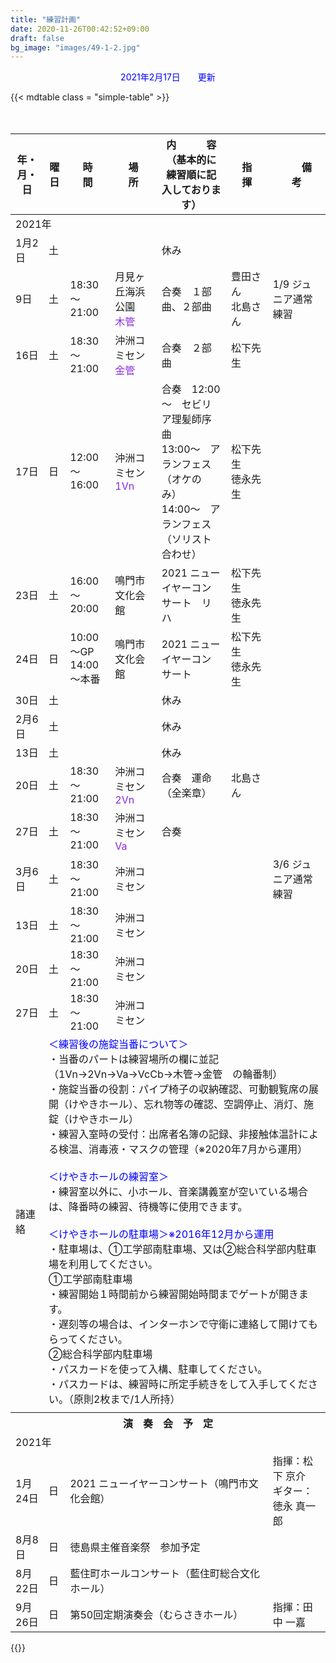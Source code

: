 ```yaml
---
title: "練習計画"
date: 2020-11-26T00:42:52+09:00
draft: false
bg_image: "images/49-1-2.jpg"
---
```


<p style="color: blue; text-align: center;">2021年2月17日　　更新</p>

{{< mdtable class = "simple-table" >}}
<table class="practice">
<thead>
	<tr>
		<th>年・月・日</th>
		<th>曜日</th>
		<th>時　　間</th>
		<th>場　　所</th>
		<th>内　　　容<br/>（基本的に練習順に記入しております）</th>
		<th>指　　揮</th>
		<th>　　備　　　考　　</th>
	</tr>
</thead>
<tbody>
	<tr>
		<td colspan="7"  class="year">2021年</td>
	</tr>
	<tr>
		<td class="date">1月2日</td>
		<td class="sat">土</td>
		<td class="time"></td>
		<td class="place"></td>
		<td class="plan holiday">休み</td>
		<td class="member"></td>
		<td class="remarks"></td>
	</tr>
	<tr>
		<td class="date">9日</td>
		<td class="sat">土</td>
		<td class="time">18:30～21:00</td>
		<td class="place">
			月見ヶ丘海浜公園<br/>
			<span style="color: blueviolet;">木管</span>
		</td>
		<td class="plan">合奏　１部曲、２部曲</td>
		<td class="member">豊田さん<br/>北島さん</td>
		<td class="remarks">1/9 ジュニア通常練習</td>
	</tr>
	<tr>
		<td class="date">16日</td>
		<td class="sat">土</td>
		<td class="time">18:30～21:00</td>
		<td class="place">
			沖洲コミセン<br/>
			<span style="color: blueviolet;">金管</span>
		</td>
		<td class="plan">合奏　２部曲</td>
		<td class="conductor">松下先生</td>
		<td class="remarks"></td>
	</tr>
	<tr>
		<td class="date">17日</td>
		<td class="sun">日</td>
		<td class="time">12:00～16:00</td>
		<td class="place">
			沖洲コミセン<br/>
			<span style="color: blueviolet;">1Vn</span>
		</td>
		<td class="plan">
			合奏　12:00～　セビリア理髪師序曲<br/>
			13:00～　アランフェス（オケのみ）<br/>
			14:00～　アランフェス（ソリスト合わせ）
		</td>
		<td class="conductor">松下先生<br/>徳永先生</td>
		<td class="remarks"></td>
	</tr>
	<tr>
		<td class="date">23日</td>
		<td class="sat">土</td>
		<td class="time">16:00～20:00</td>
		<td class="place">鳴門市文化会館</td>
		<td class="plan rehersal">2021 ニューイヤーコンサート　リハ</td>
		<td class="conductor">松下先生<br/>徳永先生</td>
		<td class="remarks"></td>
	</tr>
	<tr>
		<td class="date">24日</td>
		<td class="sun">日</td>
		<td class="time">10:00～GP<br/>14:00～本番</td>
		<td class="place">鳴門市文化会館</td>
		<td class="plan concert">2021 ニューイヤーコンサート</td>
		<td class="conductor">松下先生<br/>徳永先生</td>
		<td class="remarks"></td>
	</tr>
	<tr>
		<td class="date">30日</td>
		<td class="sat">土</td>
		<td class="time"></td>
		<td class="place"></td>
		<td class="plan holiday">休み</td>
		<td class="member"></td>
		<td class="remarks"></td>
	</tr>
	<tr>
		<td class="date">2月6日</td>
		<td class="sat">土</td>
		<td class="time"></td>
		<td class="place"></td>
		<td class="plan holiday">休み</td>
		<td class="member"></td>
		<td class="remarks"></td>
	</tr>
	<tr>
		<td class="date">13日</td>
		<td class="sat">土</td>
		<td class="time"></td>
		<td class="place"></td>
		<td class="plan holiday">休み</td>
		<td class="member"></td>
		<td class="remarks"></td>
	</tr>
	<tr>
		<td class="date">20日</td>
		<td class="sat">土</td>
		<td class="time">18:30～21:00</td>
		<td class="place">
			沖洲コミセン<br/>
			<span style="color: blueviolet;">2Vn</span>
		</td>
		<td class="plan">合奏　運命（全楽章）</td>
		<td class="member">北島さん</td>
		<td class="remarks"></td>
	</tr>
	<tr>
		<td class="date">27日</td>
		<td class="sat">土</td>
		<td class="time">18:30～21:00</td>
		<td class="place">
			沖洲コミセン<br/>
			<span style="color: blueviolet;">Va</span>
		</td>
		<td class="plan">合奏</td>
		<td class="member"></td>
		<td class="remarks"></td>
	</tr>
	<tr>
		<td class="date">3月6日</td>
		<td class="sat">土</td>
		<td class="time">18:30～21:00</td>
		<td class="place">
			沖洲コミセン
		</td>
		<td class="plan"></td>
		<td class="member"></td>
		<td class="remarks">3/6 ジュニア通常練習</td>
	</tr>
	<tr>
		<td class="date">13日</td>
		<td class="sat">土</td>
		<td class="time">18:30～21:00</td>
		<td class="place">
			沖洲コミセン
		</td>
		<td class="plan"></td>
		<td class="member"></td>
		<td class="remarks"></td>
	</tr>
	<tr>
		<td class="date">20日</td>
		<td class="sat">土</td>
		<td class="time">18:30～21:00</td>
		<td class="place">
			沖洲コミセン
		</td>
		<td class="plan"></td>
		<td class="member"></td>
		<td class="remarks"></td>
	</tr>
	<tr>
		<td class="date">27日</td>
		<td class="sat">土</td>
		<td class="time">18:30～21:00</td>
		<td class="place">
			沖洲コミセン
		</td>
		<td class="plan"></td>
		<td class="member"></td>
		<td class="remarks"></td>
	</tr>
<tr>
		<td>諸連絡</td>
		<td colspan="6" class="remarks">
			<span style="color: blue;">＜練習後の施錠当番について＞</span><br/>
			・当番のパートは練習場所の欄に並記（1Vn→2Vn→Va→VcCb→木管→金管　の輪番制）<br/>
			・施錠当番の役割：パイプ椅子の収納確認、可動観覧席の展開（けやきホール）、忘れ物等の確認、空調停止、消灯、施錠（けやきホール）<br/>
			・練習入室時の受付：出席者名簿の記録、非接触体温計による検温、消毒液・マスクの管理（※2020年7月から運用）<br/><br/>
			<span style="color: blue;">＜けやきホールの練習室＞</span><br/>
			・練習室以外に、小ホール、音楽講義室が空いている場合は、降番時の練習、待機等に使用できます。<br/><br/>
			<span style="color: blue;">＜けやきホールの駐車場＞※2016年12月から運用</span><br/>
			・駐車場は、①工学部南駐車場、又は②総合科学部内駐車場を利用してください。<br/>
			①工学部南駐車場<br/>
			・練習開始１時間前から練習開始時間までゲートが開きます。<br/>
			・遅刻等の場合は、インターホンで守衛に連絡して開けてもらってください。<br/>
			②総合科学部内駐車場<br/>
			・パスカードを使って入構、駐車してください。<br/>
			・パスカードは、練習時に所定手続きをして入手してください。（原則2枚まで/1人所持）<br/>
		</td>
	</tr>	　
	<tr>
		<td colspan="8" class="separator"></td>
	</tr>
	<tr>
		<th colspan="8">演　奏　会　予　定</th>
	</tr>
	<tr>
		<td colspan="8" class="year">2021年</td>
	</tr>
	<tr>
		<td class="date">1月24日</td>
		<td class="sun">日</td>
		<td colspan="4" class="plan">2021 ニューイヤーコンサート（鳴門市文化会館）</td>
		<td colspan="2" class="remarks">指揮：松下 京介<br/>ギター：徳永 真一郎</td>
	</tr>
	<tr>
		<td class="date">8月8日</td>
		<td class="sun">日</td>
		<td colspan="4" class="plan">徳島県主催音楽祭　参加予定</td>
		<td colspan="2" class="remarks"></td>
	</tr> 
	<tr>
		<td class="date">8月22日</td>
		<td class="sun">日</td>
		<td colspan="4" class="plan">藍住町ホールコンサート（藍住町総合文化ホール）</td>
		<td colspan="2" class="remarks"></td>
	</tr> 
	<tr>
		<td class="date">9月26日</td>
		<td class="sun">日</td>
		<td colspan="4" class="plan">第50回定期演奏会（むらさきホール）</td>
		<td colspan="2" class="remarks">指揮：田中 一嘉</td>
	</tr> 
	</tbody>
	</table>
{{</mdtable >}}


